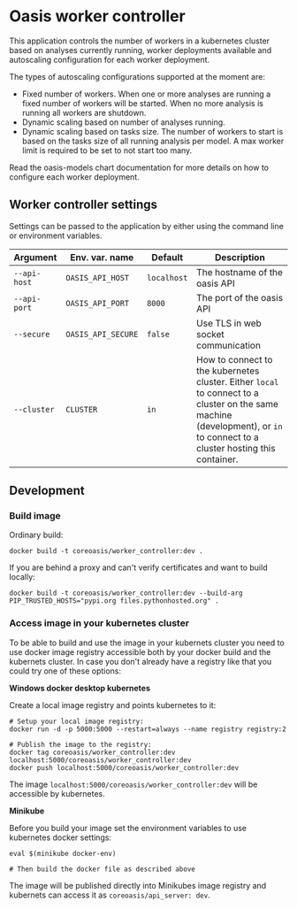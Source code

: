 # Oasis worker controller

This application controls the number of workers in a kubernetes cluster based on analyses currently running, worker
deployments available and autoscaling configuration for each worker deployment.

The types of autoscaling configurations supported at the moment are:

- Fixed number of workers. When one or more analyses are running a fixed number of workers will be started. When no more
  analysis is running all workers are shutdown.
- Dynamic scaling based on number of analyses running.
- Dynamic scaling based on tasks size. The number of workers to start is based on the tasks size of all running analysis
  per model. A max worker limit is required to be set to not start too many.

Read the oasis-models chart documentation for more details on how to configure each worker deployment.

## Worker controller settings

Settings can be passed to the application by either using the command line or environment variables.

Argument     | Env. var. name     | Default     | Description
-------------|--------------------|-------------|------------
`--api-host` | `OASIS_API_HOST`   | `localhost` | The hostname of the oasis API
`--api-port` | `OASIS_API_PORT`   | `8000`      | The port of the oasis API
`--secure`   | `OASIS_API_SECURE` | `false`     | Use TLS in web socket communication
`--cluster`  | `CLUSTER`          | `in`        | How to connect to the kubernetes cluster. Either `local` to connect to a cluster on the same machine (development), or `in` to connect to a cluster hosting this container.

## Development

### Build image

Ordinary build:

```
docker build -t coreoasis/worker_controller:dev .
```

If you are behind a proxy and can't verify certificates and want to build locally:

```
docker build -t coreoasis/worker_controller:dev --build-arg PIP_TRUSTED_HOSTS="pypi.org files.pythonhosted.org" .
```

### Access image in your kubernetes cluster

To be able to build and use the image in your kubernets cluster you need to use docker image registry accessible both by
your docker build and the kubernets cluster. In case you don't already have a registry like that you could try one of
these options:

**Windows docker desktop kubernetes**

Create a local image registry and points kubernetes to it:

```
# Setup your local image registry:
docker run -d -p 5000:5000 --restart=always --name registry registry:2

# Publish the image to the registry:
docker tag coreoasis/worker_controller:dev localhost:5000/coreoasis/worker_controller:dev
docker push localhost:5000/coreoasis/worker_controller:dev
```

The image `localhost:5000/coreoasis/worker_controller:dev` will be accessible by kubernetes.

**Minikube**

Before you build your image set the environment variables to use kubernetes docker settings:

```
eval $(minikube docker-env)

# Then build the docker file as described above
```

The image will be published directly into Minikubes image registry and kubernets can access it as `coreoasis/api_server:
dev`.
